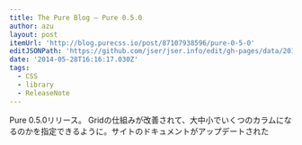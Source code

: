 ```yaml
---
title: The Pure Blog — Pure 0.5.0
author: azu
layout: post
itemUrl: 'http://blog.purecss.io/post/87107938596/pure-0-5-0'
editJSONPath: 'https://github.com/jser/jser.info/edit/gh-pages/data/2014/05/index.json'
date: '2014-05-28T16:16:17.030Z'
tags:
  - CSS
  - library
  - ReleaseNote
---
```

Pure 0.5.0リリース。
Gridの仕組みが改善されて、大中小でいくつのカラムになるのかを指定できるように。サイトのドキュメントがアップデートされた
